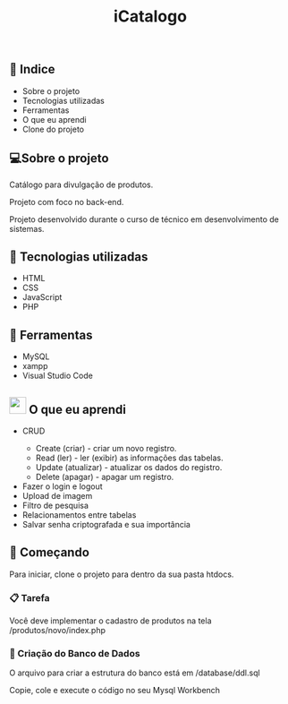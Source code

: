 <h1  align="center" >iCatalogo</h1>

<br>

<h2>📕 Indice</h2>

<ul>
  <li>Sobre o projeto</li>
  <li>Tecnologias utilizadas</li>
  <li>Ferramentas</li>
  <li>O que eu aprendi</li>
  <li>Clone do projeto</li>
</ul>

<h2>💻Sobre o projeto</h2>

Catálogo para divulgação de produtos.

Projeto com foco no back-end.

Projeto desenvolvido durante o curso de técnico em desenvolvimento de sistemas.
 
<h2>🚀 Tecnologias utilizadas</h2>

<ul>
  <li>HTML</li>
  <li>CSS</li>
  <li>JavaScript</li>
  <li>PHP</li>
</ul>

<h2>🔧 Ferramentas</h2>
<ul>
  <li>MySQL</li>
  <li>xampp</li>
  <li>Visual Studio Code</li>
</ul>

<h2><img width="30" src="https://user-images.githubusercontent.com/62961331/119981069-91137000-bf93-11eb-9d7b-fcc91896dbf7.png"> O que eu aprendi</h2>

<ul>
  <li>CRUD</li>
     <ul>
       <li>Create (criar) - criar um novo registro.</li>
       <li>Read (ler) - ler (exibir) as informações das tabelas.</li>
       <li>Update (atualizar) - atualizar os dados do registro.</li>
       <li>Delete (apagar) - apagar um registro.</li>
     </ul>
  <li>Fazer o login e logout</li>
  <li>Upload de imagem</li>
  <li>Filtro de pesquisa</li>
  <li>Relacionamentos entre tabelas</li>
  <li>Salvar senha criptografada e sua importância</li>
</ul>


## 🚀 Começando

Para iniciar, clone o projeto para dentro da sua pasta htdocs.

### 📋 Tarefa

Você deve implementar o cadastro de produtos na tela /produtos/novo/index.php

### 💾 Criação do Banco de Dados

O arquivo para criar a estrutura do banco está em /database/ddl.sql

Copie, cole e execute o código no seu Mysql Workbench
